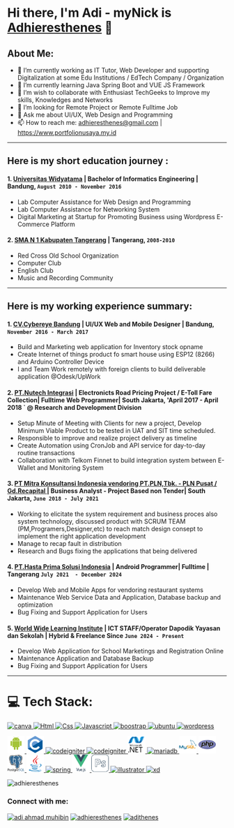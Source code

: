 # Hi there, I'm Adi - myNick is [Adhieresthenes](https://www.portfolionusaya.my.id) 👋
## About Me: 
- 🔭 I’m currently working as IT Tutor, Web Developer and supporting Digitalization at some Edu Institutions / EdTech Company / Organization
- 🌱 I’m currently learning Java Spring Boot and VUE JS Framework
- 👯 I’m wish to collaborate with Enthusiast TechGeeks to Improve my skills, Knowledges and Networks
- 🤔 I’m looking for Remote Project or Remote Fulltime Job
- 💬 Ask me about UI/UX, Web Design and Programming
- 📫 How to reach me: adhieresthenes@gmail.com | https://www.portfolionusaya.my.id
---
## Here is my short education journey :
#### 1. [Universitas Widyatama](https://www.widyatama.ac.id/) | Bachelor of Informatics Engineering | Bandung, `August 2010 - November 2016`
   - Lab Computer Assistance for Web Design and Programming
   - Lab Computer Assistance for Networking System
   - Digital Marketing at Startup for Promoting Business using Wordpress E-Commerce Platform
 #### 2. [SMA N 1 Kabupaten Tangerang](https://www.sman1kebumen.sch.id) | Tangerang, `2008-2010`
   - Red Cross Old School Organization
   - Computer Club
   - English Club
   - Music and Recording Community
---

## Here is my working experience summary:
#### 1. [CV.Cybereye Bandung](https://cybereyebdg.com) | UI/UX Web and Mobile Designer | Bandung, `November 2016 - March 2017`
   - Build and Marketing web application for Inventory stock opname
   - Create Internet of things product fo smart house using ESP12 (8266) and Arduino Controller Device
   - I and Team Work remotely with foreign clients to build deliverable application @Odesk/UpWork 
#### 2. [PT.Nutech Integrasi](https://www.nutech-integrasi.com) | Electronicts Road Pricing Project / E-Toll Fare Collection| Fulltime Web Programmer| South Jakarta, 'April 2017  - April 2018 ` @ Research and Development Division 
   - Setup Minute of Meeting with Clients for new a project, Develop Minimum Viable Product to be tested in UAT and SIT time scheduled.
   - Responsible to improve and realize project delivery as timeline
   - Create Automation using CronJob and API service for day-to-day routine transactions
   - Collaboration with Telkom Finnet to build integration system between E-Wallet and Monitoring System 
#### 3. [PT Mitra Konsultansi Indonesia vendoring PT.PLN,Tbk. - PLN Pusat / Gd.Recapital ](https://web.pln.co.id) | Business Analyst - Project Based non Tender| South Jakarta, `June 2018 - July 2021  `
   - Working to elicitate the system requirement and business proces also system technology, discussed product with SCRUM TEAM (PM,Programers,Designer,etc) to reach match design consept to        implement the right application development
   - Manage to recap fault in distribution 
   - Research and Bugs fixing the applications that being delivered
#### 4. [PT.Hasta Prima Solusi Indonesia]() | Android Programmer| Fulltime | Tangerang `July 2021  - December 2024 `
   - Develop Web and Mobile Apps for vendoring restaurant systems
   - Maintenance Web Service Data and Application, Database backup and optimization
   - Bug Fixing and Support Application for Users
#### 5. [World Wide Learning Institute](https://tkislamworldwide.sch.id) | ICT STAFF/Operator Dapodik Yayasan dan Sekolah | Hybrid & Freelance Since `June 2024 - Present`
   - Develop Web Application for School Marketings and Registration Online
   - Maintenance Application and Database Backup
   - Bug Fixing and Support Application for Users
---

# 💻 Tech Stack:
<p> 
  <a href="https://github.com/adhieresthenes">
<img alt="canva" src="https://img.shields.io/badge/Canva-%2300C4CC.svg?style=for-the-badge&logo=Canva&logoColor=white" /> 
  <img alt="Html" src="https://img.shields.io/badge/HTML5-E34F26?style=for-the-badge&logo=html5&logoColor=white" />
  <img alt="Css" src="https://img.shields.io/badge/CSS3-1572B6?style=for-the-badge&logo=css3&logoColor=white" />
  <img alt="Javascript" src="https://img.shields.io/badge/JavaScript-F7DF1E?style=for-the-badge&logo=javascript&logoColor=black" />
  <!-- img alt="PHP" src="https://img.shields.io/badge/PHP-777BB4?style=for-the-badge&logo=php&logoColor=white" /> -->
<!--   <img alt="GIT" src="https://img.shields.io/badge/git-%23F05033.svg?style=for-the-badge&logo=git&logoColor=white" /> -->
<!-- img alt="mysql" src="https://img.shields.io/badge/MySQL-00000F?style=for-the-badge&logo=mysql&logoColor=white" /> -->
<!--   <img alt="Visual Studio Code" src="https://img.shields.io/badge/Visual%20Studio%20Code-0078d7.svg?style=for-the-badge&logo=visual-studio-code&logoColor=white" /> -->
  <img alt="boostrap" src="https://img.shields.io/badge/bootstrap%20-%23563D7C.svg?&style=for-the-badge&logo=bootstrap&logoColor=white"/>
  <img alt="ubuntu" src="https://assets.ubuntu.com/v1/ff6a9a38-ubuntu-logo-2022.svg" style="width:80px;"/>
 <img alt="wordpress" src="https://img.shields.io/badge/WORDPRESS-9cf?&style=for-the-badge&logo=wordpress&logoColor=white"/>
<!-- img alt="github" src="https://img.shields.io/badge/github-%23121011.svg?style=for-the-badge&logo=github&logoColor=white"/> -->
<!--    -->
<!--   <img alt="crom" src="https://img.shields.io/badge/Google%20Chrome-4285F4?style=for-the-badge&logo=GoogleChrome&logoColor=white"/>
  <img alt="sublim" src="https://img.shields.io/badge/sublime_text-%23575757.svg?style=for-the-badge&logo=sublime-text&logoColor=important"/> -->
 
<!--   <img alt="trello" src="https://img.shields.io/badge/Trello-%23026AA7.svg?style=for-the-badge&logo=Trello&logoColor=white"/>
  <img alt="node.js" src="https://img.shields.io/badge/node.js-6DA55F?style=for-the-badge&logo=node.js&logoColor=white"/>
  <img alt="npm" src="https://img.shields.io/badge/NPM-%23000000.svg?style=for-the-badge&logo=npm&logoColor=white"/> -->
<!-- img alt="react" src="https://img.shields.io/badge/react-%2320232a.svg?style=for-the-badge&logo=react&logoColor=%2361DAFB"/> -->
<!--   <img alt="eslint" src="https://img.shields.io/badge/ESLint-4B3263?style=for-the-badge&logo=eslint&logoColor=white"/>
  <img alt="postman" src="https://img.shields.io/badge/Postman-FF6C37?style=for-the-badge&logo=postman&logoColor=white"/>
  <img alt="notion" src="https://img.shields.io/badge/Notion-%23000000.svg?style=for-the-badge&logo=notion&logoColor=white"/> -->
<!-- img alt="linux" src="https://img.shields.io/badge/Linux-FCC624?style=for-the-badge&logo=linux&logoColor=black"/> -->
   </a>
</p>

<p align="left">
  <a href="https://developer.android.com" target="_blank" rel="noreferrer">
    <img src="https://raw.githubusercontent.com/devicons/devicon/master/icons/android/android-original-wordmark.svg" alt="android" width="40" height="40" />
  </a>
  <a href="https://www.cprogramming.com/" target="_blank" rel="noreferrer">
    <img src="https://raw.githubusercontent.com/devicons/devicon/master/icons/c/c-original.svg" alt="c" width="40" height="40" />
  </a>
  <a href="https://laravel.com" target="_blank" rel="noreferrer">
    <img src="https://cdn.worldvectorlogo.com/logos/laravel-2.svg" alt="codeigniter" width="40" height="40" />
  </a>
  <a href="https://codeigniter.com" target="_blank" rel="noreferrer">
    <img src="https://cdn.worldvectorlogo.com/logos/codeigniter.svg" alt="codeigniter" width="40" height="40" />
  </a>
  <a href="https://dotnet.microsoft.com/" target="_blank" rel="noreferrer">
    <img src="https://raw.githubusercontent.com/devicons/devicon/master/icons/dot-net/dot-net-original-wordmark.svg" alt="dotnet" width="40" height="40" />
  </a>
  <a href="https://mariadb.org/" target="_blank" rel="noreferrer">
    <img src="https://www.vectorlogo.zone/logos/mariadb/mariadb-icon.svg" alt="mariadb" width="40" height="40" />
  </a>
  <a href="https://www.mysql.com/" target="_blank" rel="noreferrer">
    <img src="https://raw.githubusercontent.com/devicons/devicon/master/icons/mysql/mysql-original-wordmark.svg" alt="mysql" width="40" height="40" />
  </a>
  <a href="https://www.php.net" target="_blank" rel="noreferrer">
    <img src="https://raw.githubusercontent.com/devicons/devicon/master/icons/php/php-original.svg" alt="php" width="40" height="40" />
  </a>
  <a href="https://www.postgresql.org" target="_blank" rel="noreferrer">
    <img src="https://raw.githubusercontent.com/devicons/devicon/master/icons/postgresql/postgresql-original-wordmark.svg" alt="postgresql" width="40" height="40" />
    <a href="https://www.java.com" target="_blank" rel="noreferrer">
      <img src="https://raw.githubusercontent.com/devicons/devicon/master/icons/java/java-original.svg" alt="java" width="40" height="40" />
    </a>
  </a>
  <a href="https://spring.io/" target="_blank" rel="noreferrer">
    <img src="https://www.vectorlogo.zone/logos/springio/springio-icon.svg" alt="spring" width="40" height="40" />
  </a>
  <a href="https://vuejs.org/" target="_blank" rel="noreferrer">
    <img src="https://raw.githubusercontent.com/devicons/devicon/master/icons/vuejs/vuejs-original-wordmark.svg" alt="vuejs" width="40" height="40" />
    <a href="https://www.photoshop.com/en" target="_blank" rel="noreferrer">
      <img src="https://raw.githubusercontent.com/devicons/devicon/master/icons/photoshop/photoshop-line.svg" alt="photoshop" width="40" height="40" />
    </a>
    <a href="https://www.adobe.com/in/products/illustrator.html" target="_blank" rel="noreferrer">
      <img src="https://www.vectorlogo.zone/logos/adobe_illustrator/adobe_illustrator-icon.svg" alt="illustrator" width="40" height="40" />
    </a>
  </a>
  <a href="https://www.adobe.com/products/xd.html" target="_blank" rel="noreferrer">
    <img src="https://cdn.worldvectorlogo.com/logos/adobe-experience-design-1.svg" alt="xd" width="40" height="40" />
  </a>
</p>

<p><img align="left" src="https://github-readme-stats.vercel.app/api/top-langs?username=adhieresthenes&show_icons=true&locale=en&layout=compact" alt="adhieresthenes" /></p>

<!-- <p>&nbsp;<img align="center" src="https://github-readme-stats.vercel.app/api?username=adhieresthenes&show_icons=true&locale=en" alt="adhieresthenes" /></p> -->

<br />

### Connect with me:
<p align="left">
<a href="https://linkedin.com/in/adi ahmad muhibin" target="blank"><img align="center" src="https://raw.githubusercontent.com/rahuldkjain/github-profile-readme-generator/master/src/images/icons/Social/linked-in-alt.svg" alt="adi ahmad muhibin" height="30" width="40" /></a>
<a href="https://instagram.com/adhieresthenes" target="blank"><img align="center" src="https://raw.githubusercontent.com/rahuldkjain/github-profile-readme-generator/master/src/images/icons/Social/instagram.svg" alt="adhieresthenes" height="30" width="40" /></a>
<a href="https://www.behance.net/adithenes" target="blank"><img align="center" src="https://raw.githubusercontent.com/rahuldkjain/github-profile-readme-generator/master/src/images/icons/Social/behance.svg" alt="adithenes" height="30" width="40" /></a>
</p>
